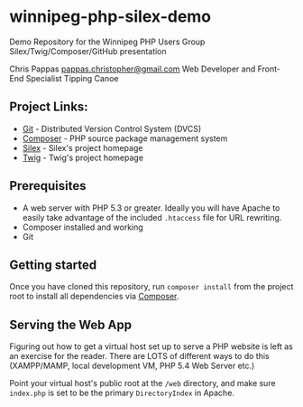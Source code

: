 winnipeg-php-silex-demo
=======================

Demo Repository for the Winnipeg PHP Users Group Silex/Twig/Composer/GitHub presentation

Chris Pappas [pappas.christopher@gmail.com](pappas.christopher@gmail.com)
Web Developer and Front-End Specialist
Tipping Canoe

Project Links:
--------------

* [Git](http://git-scm.com/) - Distributed Version Control System (DVCS)
* [Composer](http://getcomposer.org/) - PHP source package management system
* [Silex](http://silex.sensiolabs.org/) - Silex's project homepage
* [Twig](http://twig.sensiolabs.org) - Twig's project homepage

Prerequisites
-------------

* A web server with PHP 5.3 or greater. Ideally you will have Apache to easily take advantage of the included `.htaccess` file for URL rewriting.
* Composer installed and working
* Git

Getting started
---------------

Once you have cloned this repository, run `composer install` from the project root to install all dependencies via
[Composer](http://getcomposer.org/).

Serving the Web App
-------------------

Figuring out how to get a virtual host set up to serve a PHP website is left as an exercise for the reader. There are
LOTS of different ways to do this (XAMPP/MAMP, local development VM, PHP 5.4 Web Server etc.)

Point your virtual host's public root at the `/web` directory, and make sure `index.php` is set to be the primary
`DirectoryIndex` in Apache.
